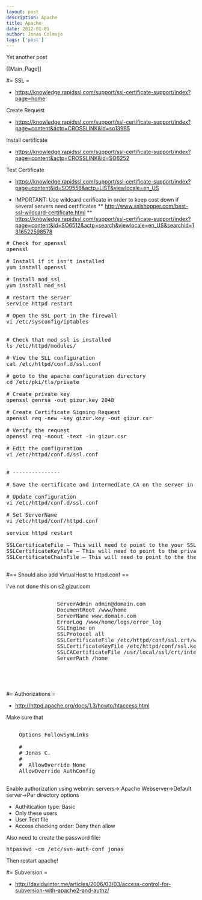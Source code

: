 ```yaml
---
layout: post
description: Apache
title: Apache
date: 2012-01-01
author: Jonas Colmsjo
tags: ['post']
---
```


Yet another post





[[Main_Page]]

#= SSL =

* https://knowledge.rapidssl.com/support/ssl-certificate-support/index?page=home

Create Request
* https://knowledge.rapidssl.com/support/ssl-certificate-support/index?page=content&actp=CROSSLINK&id=so13985

Install certificate
* https://knowledge.rapidssl.com/support/ssl-certificate-support/index?page=content&actp=CROSSLINK&id=SO6252

Test Certificate
* https://knowledge.rapidssl.com/support/ssl-certificate-support/index?page=content&id=SO9556&actp=LIST&viewlocale=en_US

* IMPORTANT: Use wildcard cerificate in order to keep cost down if several servers need certificates
** http://www.sslshopper.com/best-ssl-wildcard-certificate.html
** https://knowledge.rapidssl.com/support/ssl-certificate-support/index?page=content&id=SO6512&actp=search&viewlocale=en_US&searchid=1316522598578

<pre>
# Check for openssl
openssl<tab><tab>

# Install if it isn't installed
yum install openssl

# Install mod_ssl
yum install mod_ssl

# restart the server
service httpd restart

# Open the SSL port in the firewall
vi /etc/sysconfig/iptables


# Check that mod_ssl is installed
ls /etc/httpd/modules/

# View the SLL configuration
cat /etc/httpd/conf.d/ssl.conf 

# goto to the apache configuration directory
cd /etc/pki/tls/private

# Create private key
openssl genrsa -out gizur.key 2048

# Create Certificate Signing Request
openssl req -new -key gizur.key -out gizur.csr

# Verify the request
openssl req -noout -text -in gizur.csr

# Edit the configuration 
vi /etc/httpd/conf.d/ssl.conf 


# ---------------

# Save the certificate and intermediate CA on the server in  /etc/pki/tls/certs

# Update configuration
vi /etc/httpd/conf.d/ssl.conf

# Set ServerName
vi /etc/httpd/conf/httpd.conf

service httpd restart

SSLCertificateFile – This will need to point to the your SSL certificate itself that we issued to you
SSLCertificateKeyFile – This will need to point to the private key file associated with your certificate.
SSLCertificateChainFile – This will need to point to the the intermediate file

</pre>


#== Should also add VirtualHost to httpd.conf ==

I've not done this on s2.gizur.com

<pre>
<VirtualHost [IP ADDRESS]:443>
                ServerAdmin admin@domain.com
                DocumentRoot /www/home
                ServerName www.domain.com
                ErrorLog /www/home/logs/error_log
                SSLEngine on
                SSLProtocol all
                SSLCertificateFile /etc/httpd/conf/ssl.crt/www.domain.com.crt
                SSLCertificateKeyFile /etc/httpd/conf/ssl.key/www.domain.com.key
                SSLCACertificateFile /usr/local/ssl/crt/intermediate.crt
                ServerPath /home
                <Directory "/www/home">
                </Directory>
</VirtualHost>
 
</pre>


#= Authorizations =

* http://httpd.apache.org/docs/1.3/howto/htaccess.html

Make sure that
<pre>
<Directory />
    Options FollowSymLinks

    #
    # Jonas C.
    #
    #  AllowOverride None
    AllowOverride AuthConfig

</pre>

Enable authorization using webmin: servers-> Apache Webserver->Default server->Per directory options
* Authitication type: Basic
* Only these users
* User Text file
* Access checking order: Deny then allow

Also need to create the password file:
<pre>
htpasswd -cm /etc/svn-auth-conf jonas
</pre>

Then restart apache!


#= Subversion =


* http://davidwinter.me/articles/2006/03/03/access-control-for-subversion-with-apache2-and-authz/
